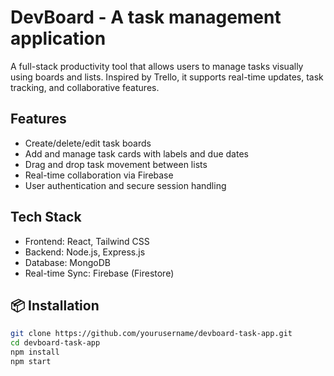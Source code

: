 # DevBoard - A task management application
A full-stack productivity tool that allows users to manage tasks visually using boards and lists. Inspired by Trello, it supports real-time updates, task tracking, and collaborative features.

## Features
- Create/delete/edit task boards
- Add and manage task cards with labels and due dates
- Drag and drop task movement between lists
- Real-time collaboration via Firebase
- User authentication and secure session handling

## Tech Stack
- Frontend: React, Tailwind CSS
- Backend: Node.js, Express.js
- Database: MongoDB
- Real-time Sync: Firebase (Firestore)

## 📦 Installation
```bash
git clone https://github.com/yourusername/devboard-task-app.git
cd devboard-task-app
npm install
npm start
```
